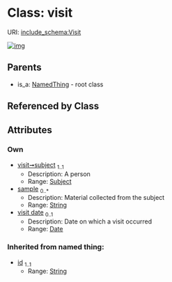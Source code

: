 
# Class: visit




URI: [include_schema:Visit](https://w3id.org/mixs/include_schema/Visit)


[![img](https://yuml.me/diagram/nofunky;dir:TB/class/[Subject]<subject%201..1-%20[Visit&#124;sample:string%20*;visit_date:date%20%3F;id(i):string],[NamedThing]^-[Visit],[Subject],[NamedThing])](https://yuml.me/diagram/nofunky;dir:TB/class/[Subject]<subject%201..1-%20[Visit&#124;sample:string%20*;visit_date:date%20%3F;id(i):string],[NamedThing]^-[Visit],[Subject],[NamedThing])

## Parents

 *  is_a: [NamedThing](NamedThing.md) - root class

## Referenced by Class


## Attributes


### Own

 * [visit➞subject](visit_subject.md)  <sub>1..1</sub>
     * Description: A person
     * Range: [Subject](Subject.md)
 * [sample](sample.md)  <sub>0..\*</sub>
     * Description: Material collected from the subject
     * Range: [String](types/String.md)
 * [visit date](visit_date.md)  <sub>0..1</sub>
     * Description: Date on which a visit occurred
     * Range: [Date](types/Date.md)

### Inherited from named thing:

 * [id](id.md)  <sub>1..1</sub>
     * Range: [String](types/String.md)
